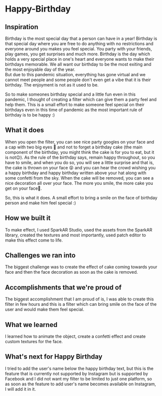 # Happy-Birthday

## Inspiration
Birthday is the most special day that a person can have in a year! Birthday is that special day where you are free to do anything with no restrictions and everyone around you makes you feel special. You party with your friends, play games, you get surprises and much more. Birthday is the day which holds a very special place in one's heart and everyone wants to make their birthdays memorable.
We all want our birthday to be the most exiting and the most enjoyable day of the year.  
But due to this pandemic situation, everything has gone virtual and we cannot meet people and some people don't even get a vibe that it is their birthday. The enjoyment is not as it used to be.
  
So to make someones birthday special and a little fun even in this pandemic, I thought of creating a filter which can give them a party feel and help them. This is a small effort to make someone feel special on their birthdays even in this time of pandemic as the most important rule of birthday is to be happy :) 

## What it does
When you open the filter, you can see nice party googles on your face and a cap with two big eyes 👀 and not to forget a birthday cake (the main component of the birthday, you might think the cake is for you to eat, but it is not😉). As the rule of the birthday says, remain happy throughout, so you have to smile, and when you do so, you will see a little surprise and that is, the cake is thrown on your face 😝 and you can hear the crowd wishing you a happy birthday and happy birthday written above your hat along with some confetti from the sky. When the cake will be removed, you can see a nice decoration all over your face. The more you smile, the more cake you get on your face👻.     

So, this is what it does. A small effort to bring a smile on the face of birthday person and make him feel special :) 
 
## How we built it
To make effect, I used SparkAR Studio, used the assets from the SparkAR library, created the textures and most importantly, used patch editor to make this effect come to life.

## Challenges we ran into
The biggest challenge was to create the effect of cake coming towards your face and then the face decoration as soon as the cake is removed.

## Accomplishments that we're proud of
The biggest accomplishment that I am proud of is, I was able to create this filter in few hours and this is a filter which can bring smile on the face of the user and would make them feel special.
## What we learned
I learned how to animate the object, create a confetti effect and create custom textures for the face. 

## What's next for Happy Birthday
I tried to add the user's name below the happy birthday text, but this is the feature that is currently not supported by Instagram but is supported by Facebook and I did not want my filter to be limited to just one platform, so as soon as the feature to add user's name becomes available on Instagram, I will add it in it.
